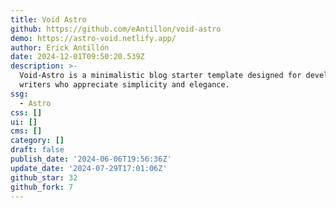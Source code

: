 ```yaml
---
title: Void Astro
github: https://github.com/eAntillon/void-astro
demo: https://astro-void.netlify.app/
author: Erick Antillón
date: 2024-12-01T09:50:20.539Z
description: >-
  Void-Astro is a minimalistic blog starter template designed for developers and
  writers who appreciate simplicity and elegance.
ssg:
  - Astro
css: []
ui: []
cms: []
category: []
draft: false
publish_date: '2024-06-06T19:56:36Z'
update_date: '2024-07-29T17:01:06Z'
github_star: 32
github_fork: 7
---
```

